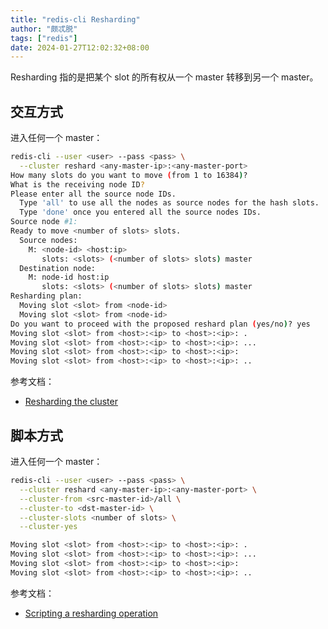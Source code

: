 ```yaml
---
title: "redis-cli Resharding"
author: "颇忒脱"
tags: ["redis"]
date: 2024-01-27T12:02:32+08:00
---
```


Resharding 指的是把某个 slot 的所有权从一个 master 转移到另一个 master。

## 交互方式

进入任何一个 master：

```bash
redis-cli --user <user> --pass <pass> \
  --cluster reshard <any-master-ip>:<any-master-port>
How many slots do you want to move (from 1 to 16384)? 
What is the receiving node ID?
Please enter all the source node IDs.
  Type 'all' to use all the nodes as source nodes for the hash slots.
  Type 'done' once you entered all the source nodes IDs.
Source node #1: 
Ready to move <number of slots> slots.
  Source nodes:
    M: <node-id> <host:ip>
       slots: <slots> (<number of slots> slots) master
  Destination node:
    M: node-id host:ip
       slots: <slots> (<number of slots> slots) master
Resharding plan:
  Moving slot <slot> from <node-id>
  Moving slot <slot> from <node-id>
Do you want to proceed with the proposed reshard plan (yes/no)? yes
Moving slot <slot> from <host>:<ip> to <host>:<ip>: .
Moving slot <slot> from <host>:<ip> to <host>:<ip>: ...
Moving slot <slot> from <host>:<ip> to <host>:<ip>: 
Moving slot <slot> from <host>:<ip> to <host>:<ip>: ..
```

参考文档：

* [Resharding the cluster][resharding]

## 脚本方式

进入任何一个 master：

```bash
redis-cli --user <user> --pass <pass> \
  --cluster reshard <any-master-ip>:<any-master-port> \
  --cluster-from <src-master-id>/all \
  --cluster-to <dst-master-id> \
  --cluster-slots <number of slots> \
  --cluster-yes

Moving slot <slot> from <host>:<ip> to <host>:<ip>: .
Moving slot <slot> from <host>:<ip> to <host>:<ip>: ...
Moving slot <slot> from <host>:<ip> to <host>:<ip>: 
Moving slot <slot> from <host>:<ip> to <host>:<ip>: ..
```

参考文档：

* [Scripting a resharding operation][script-resharding]

[resharding]: https://redis.io/topics/cluster-tutorial#resharding-the-cluster
[script-resharding]: https://redis.io/topics/cluster-tutorial#scripting-a-resharding-operation
